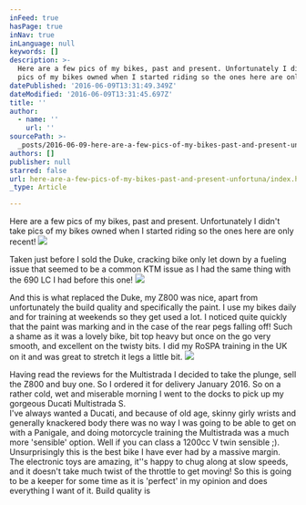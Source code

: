 ```yaml
---
inFeed: true
hasPage: true
inNav: true
inLanguage: null
keywords: []
description: >-
  Here are a few pics of my bikes, past and present. Unfortunately I didn't take
  pics of my bikes owned when I started riding so the ones here are only recent!
datePublished: '2016-06-09T13:31:49.349Z'
dateModified: '2016-06-09T13:31:45.697Z'
title: ''
author:
  - name: ''
    url: ''
sourcePath: >-
  _posts/2016-06-09-here-are-a-few-pics-of-my-bikes-past-and-present-unfortuna.md
authors: []
publisher: null
starred: false
url: here-are-a-few-pics-of-my-bikes-past-and-present-unfortuna/index.html
_type: Article

---
```

Here are a few pics of my bikes, past and present. Unfortunately I didn't take pics of my bikes owned when I started riding so the ones here are only recent!
![](https://the-grid-user-content.s3-us-west-2.amazonaws.com/077bbb74-cf3e-44f7-8d74-175d90d20df3.jpg)

Taken just before I sold the Duke, cracking bike only let down by a fueling issue that seemed to be a common KTM issue as I had the same thing with the 690 LC I had before this one!
![](https://the-grid-user-content.s3-us-west-2.amazonaws.com/efe9687c-2119-4e3c-b3fc-3fcb0b10e4dc.jpg)

And this is what replaced the Duke, my Z800 was nice, apart from unfortunately the build quality and specifically the paint. I use my bikes daily and for training at weekends so they get used a lot. I noticed quite quickly that the paint was marking and in the case of the rear pegs falling off! Such a shame as it was a lovely bike, bit top heavy but once on the go very smooth, and excellent on the twisty bits. I did my RoSPA training in the UK on it and was great to stretch it legs a little bit.
![](https://the-grid-user-content.s3-us-west-2.amazonaws.com/929ed3b1-da1e-41a1-8d7b-d95bfcabf0c5.jpg)

Having read the reviews for the Multistrada I decided to take the plunge, sell the Z800 and buy one. So I ordered it for delivery January 2016\. So on a rather cold, wet and miserable morning I went to the docks to pick up my gorgeous Ducati Multistrada S.  
I've always wanted a Ducati, and because of old age, skinny girly wrists and generally knackered body there was no way I was going to be able to get on with a Panigale, and doing motorcycle training the Multistrada was a much more 'sensible' option. Well if you can class a 1200cc V twin sensible ;).  
Unsurprisingly this is the best bike I have ever had by a massive margin. The electronic toys are amazing, it''s happy to chug along at slow speeds, and it doesn't take much twist of the throttle to get moving! So this is going to be a keeper for some time as it is 'perfect' in my opinion and does everything I want of it. Build quality is
